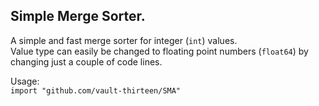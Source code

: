 ## Simple Merge Sorter.

A simple and fast merge sorter for integer (`int`) values.  
Value type can easily be changed to floating point numbers (`float64`) by 
changing just a couple of code lines.  

Usage:  
`import "github.com/vault-thirteen/SMA"`  
